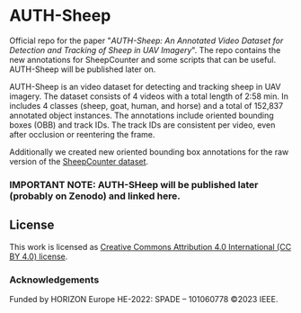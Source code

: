 # AUTH-Sheep
Official repo for the paper "_AUTH-Sheep: An Annotated Video Dataset for Detection and Tracking of Sheep in UAV Imagery_". 
The repo contains the new annotations for SheepCounter and some scripts that can be useful. AUTH-Sheep will be published later on.

AUTH-Sheep is an video dataset for detecting and tracking sheep in UAV imagery. 
The dataset consists of 4 videos with a total length of 2:58 min. 
In includes 4 classes (sheep, goat, human, and horse) and a total of 152,837 annotated object instances. 
The annotations include oriented bounding boxes (OBB) and track IDs. 
The track IDs are consistent per video, even after occlusion or reentering the frame. 

Additionally we created new oriented bounding box annotations for the raw version of the [SheepCounter dataset](https://universe.roboflow.com/riisprivate/sheepcounter/dataset/11).


### IMPORTANT NOTE: AUTH-SHeep will be published later (probably on Zenodo) and linked here. 

## License
This work is licensed as [Creative Commons Attribution 4.0 International (CC BY 4.0) license](https://creativecommons.org/licenses/by/4.0/deed.en).

### Acknowledgements
Funded by HORIZON Europe HE-2022: SPADE – 101060778 ©2023 IEEE.
